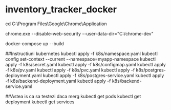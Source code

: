 ﻿# inventory_tracker_docker

cd C:\Program Files\Google\Chrome\Application

chrome.exe --disable-web-security --user-data-dir="C:/chrome-dev"

docker-compose up --build

##Instructiuni kubernetes
kubectl apply -f k8s/namespace.yaml
kubectl config set-context --current --namespace=myapp-namespace
kubectl apply -f k8s/secret.yaml
kubectl apply -f k8s/configmap.yaml
kubectl apply -f k8s/pv.yaml
kubectl apply -f k8s/pvc.yaml
kubectl apply -f k8s/postgres-deployment.yaml
kubectl apply -f k8s/postgres-service.yaml
kubectl apply -f k8s/backend-deployment.yaml
kubectl apply -f k8s/backend-service.yaml


##Astea is ca sa testezi daca merg
kubectl get pods
kubectl get deployment
kubectl get services

